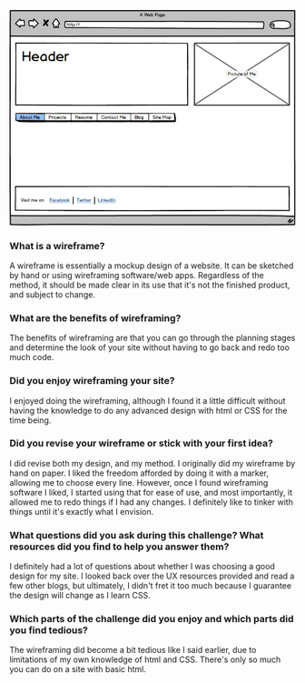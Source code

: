 ![wireframe index page](wireframe-index.png)

### What is a wireframe?

A wireframe is essentially a mockup design of a website. It can be sketched by hand or using wireframing software/web apps. Regardless of the method, it should be made clear in its use that it's not the finished product, and subject to change.

### What are the benefits of wireframing?

The benefits of wireframing are that you can go through the planning stages and determine the look of your site without having to go back and redo too much code.

### Did you enjoy wireframing your site?

I enjoyed doing the wireframing, although I found it a little difficult without having the knowledge to do any advanced design with html or CSS for the time being.

### Did you revise your wireframe or stick with your first idea?

I did revise both my design, and my method. I originally did my wireframe by hand on paper. I liked the freedom afforded by doing it with a marker, allowing me to choose every line. However, once I found wireframing software I liked, I started using that for ease of use, and most importantly, it allowed me to redo things if I had any changes. I definitely like to tinker with things until it's exactly what I envision.

### What questions did you ask during this challenge? What resources did you find to help you answer them?

I definitely had a lot of questions about whether I was choosing a good design for my site. I looked back over the UX resources provided and read a few other blogs, but ultimately, I didn't fret it too much because I guarantee the design will change as I learn CSS.

### Which parts of the challenge did you enjoy and which parts did you find tedious?

The wireframing did become a bit tedious like I said earlier, due to limitations of my own knowledge of html and CSS. There's only so much you can do on a site with basic html.